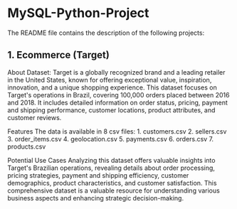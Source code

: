 # MySQL-Python-Project
The README file contains the description of the following projects:

## 1. Ecommerce (Target)

 About Dataset:
  Target is a globally recognized brand and a leading retailer in the United States, known for offering exceptional value, inspiration, innovation, and a unique shopping experience.
  This dataset focuses on Target's operations in Brazil, covering 100,000 orders placed between 2016 and 2018. It includes detailed information on order status, pricing, payment and shipping performance, customer 
  locations, product attributes, and customer reviews.

 Features
  The data is available in 8 csv files:
     1.	customers.csv
     2. 	sellers.csv
     3.	order_items.csv
     4.	geolocation.csv
     5.	payments.csv
     6.	orders.csv
     7.	products.csv

 Potential Use Cases
  Analyzing this dataset offers valuable insights into Target's Brazilian operations, revealing details about order processing, pricing strategies, payment and shipping efficiency, customer demographics, product 
  characteristics, and customer satisfaction. This comprehensive dataset is a valuable resource for understanding various business aspects and enhancing strategic decision-making.

